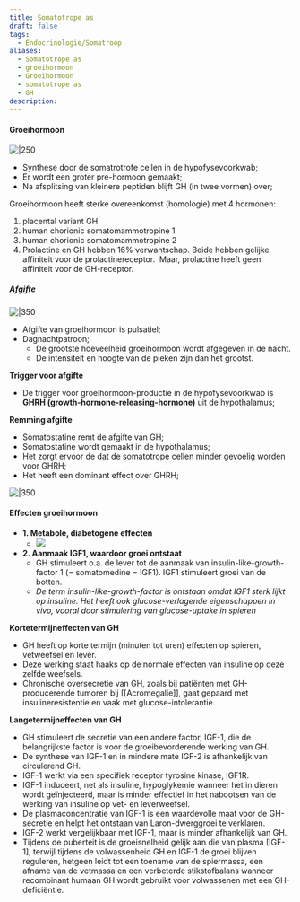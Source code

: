 ```yaml
---
title: Somatotrope as
draft: false
tags:
  - Endocrinologie/Somatroop
aliases:
  - Somatotrope as
  - groeihormoon
  - Groeihormoon
  - somatotrope as
  - GH
description:
---
```


#### Groeihormoon

![|250](https://i.imgur.com/PHMYMXy.png)

- Synthese door de somatrotrofe cellen in de hypofysevoorkwab;
- Er wordt een groter pre-hormoon gemaakt;
- Na afsplitsing van kleinere peptiden blijft GH (in twee vormen) over;

Groeihormoon heeft sterke overeenkomst (homologie) met 4 hormonen:

1. placental variant GH
2. human chorionic somatomammotropine 1
3. human chorionic somatomammotropine 2
4. Prolactine en GH hebben 16% verwantschap. Beide hebben gelijke affiniteit voor de prolactinereceptor.  Maar, prolactine heeft geen affiniteit voor de GH-receptor.

##### Afgifte
![|350](https://i.imgur.com/yffyJgx.png)

- Afgifte van groeihormoon is pulsatiel;
- Dagnachtpatroon;
	- De grootste hoeveelheid groeihormoon wordt afgegeven in de nacht. 
	- De intensiteit en hoogte van de pieken zijn dan het grootst.

**Trigger voor afgifte**
- De trigger voor groeihormoon-productie in de hypofysevoorkwab is **GHRH (growth-hormone-releasing-hormone)** uit de hypothalamus;

**Remming afgifte**
- Somatostatine remt de afgifte van GH;
- Somatostatine wordt gemaakt in de hypothalamus;
- Het zorgt ervoor de dat de somatotrope cellen minder gevoelig worden voor GHRH;
- Het heeft een dominant effect over GHRH;

![|350](https://i.imgur.com/jMotLNi.png)



#### Effecten groeihormoon
- **1. Metabole, diabetogene effecten**
	- ![](https://i.imgur.com/yVudsak.png)
- **2. Aanmaak IGF1, waardoor groei ontstaat**
	- GH stimuleert o.a. de lever tot de aanmaak van insulin-like-growth-factor 1 (= somatomedine = IGF1). IGF1 stimuleert groei van de botten.
	- _De term insulin-like-growth-factor is ontstaan omdat IGF1 sterk lijkt op insuline. Het heeft ook glucose-verlagende eigenschappen in vivo, vooral door stimulering van glucose-uptake in spieren_


**Kortetermijneffecten van GH**
- GH heeft op korte termijn (minuten tot uren) effecten op spieren, vetweefsel en lever. 
- Deze werking staat haaks op de normale effecten van insuline op deze zelfde weefsels.
- Chronische oversecretie van GH, zoals bij patiënten met GH-producerende tumoren bij [[Acromegalie]], gaat gepaard met insulineresistentie en vaak met glucose-intolerantie.

**Langetermijneffecten van GH**
- GH stimuleert de secretie van een andere factor, IGF-1, die de belangrijkste factor is voor de groeibevorderende werking van GH.
- De synthese van IGF-1 en in mindere mate IGF-2 is afhankelijk van circulerend GH.
- IGF-1 werkt via een specifiek receptor tyrosine kinase, IGF1R.
- IGF-1 induceert, net als insuline, hypoglykemie wanneer het in dieren wordt geïnjecteerd, maar is minder effectief in het nabootsen van de werking van insuline op vet- en leverweefsel.
- De plasmaconcentratie van IGF-1 is een waardevolle maat voor de GH-secretie en helpt het ontstaan van Laron-dwerggroei te verklaren.
- IGF-2 werkt vergelijkbaar met IGF-1, maar is minder afhankelijk van GH.
- Tijdens de puberteit is de groeisnelheid gelijk aan die van plasma [IGF-1], terwijl tijdens de volwassenheid GH en IGF-1 de groei blijven reguleren, hetgeen leidt tot een toename van de spiermassa, een afname van de vetmassa en een verbeterde stikstofbalans wanneer recombinant humaan GH wordt gebruikt voor volwassenen met een GH-deficiëntie.
